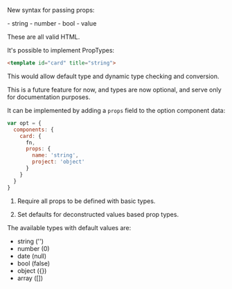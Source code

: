 New syntax for passing props:

<card projects="hello"> - string
<card projects="${5}"> - number
<card projects="${true}"> - bool
<card projects="${projects}"> - value

These are all valid HTML.


It's possible to implement PropTypes:

```html
<template id="card" title="string">
```

This would allow default type and dynamic type checking and conversion.

This is a future feature for now, and types are now optional, and serve only for documentation purposes.

It can be implemented by adding a `props` field to the option component data:

```js
var opt = {
  components: {
    card: {
      fn,
      props: {
        name: 'string',
        project: 'object'
      }
    }
  }
}
```
1. Require all props to be defined with basic types.

2. Set defaults for deconstructed values based prop types.

The available types with default values are:
- string ('')
- number (0)
- date (null)
- bool (false)
- object ({})
- array ([])
